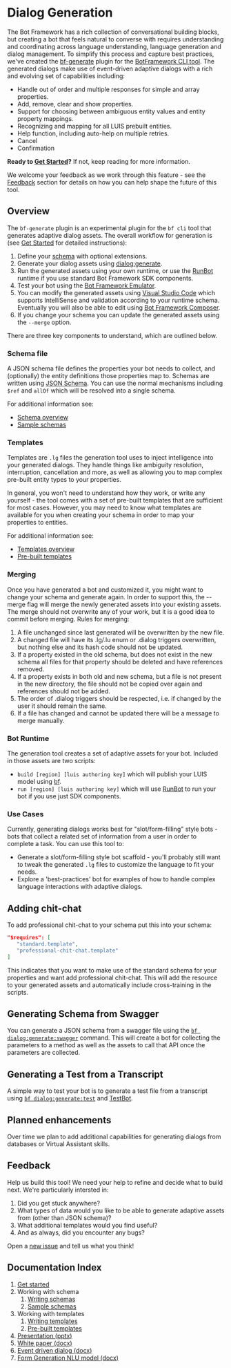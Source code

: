 # Dialog Generation

The Bot Framework has a rich collection of conversational building blocks, but
creating a bot that feels natural to converse with requires understanding and
coordinating across language understanding, language generation and dialog
management. To simplify this process and capture best practices, we've created
the [bf-generate][bf-generate] plugin for the [BotFramework CLI tool][bf]. The
generated dialogs make use of event-driven adaptive dialogs with a rich and
evolving set of capabilities including:

- Handle out of order and multiple responses for simple and array properties.
- Add, remove, clear and show properties.
- Support for choosing between ambiguous entity values and entity property mappings.
- Recognizing and mapping for all LUIS prebuilt entities.
- Help function, including auto-help on multiple retries.
- Cancel
- Confirmation

**Ready to [Get Started][start]?** If not, keep reading for more information.

We welcome your feedback as we work through this feature - see the
[Feedback](#feedback) section for details on how you can help shape the future
of this tool.

## Overview

The `bf-generate` plugin is an experimental plugin for the `bf cli` tool that
generates adaptive dialog assets. The overall workflow for generation is (see
[Get Started][start] for detailed instructions):

1. Define your [schema](#schema-file) with optional extensions.
2. Generate your dialog assets using [dialog:generate][bf-generate].
3. Run the generated assets using your own runtime, or use the [RunBot][runbot]
   runtime if you use standard Bot Framework SDK components.
4. Test your bot using the [Bot Framework Emulator][emulator].
5. You can modify the generated assets using [Visual Studio Code][vscode] which
   supports IntelliSense and validation according to your runtime schema.
   Eventually you will also be able to edit using [Bot Framework
   Composer][composer].
6. If you change your schema you can update the generated assets using the
   `--merge` option.

There are three key components to understand, which are outlined below.

### Schema file

A JSON schema file defines the properties your bot needs to collect, and
(optionally) the entity definitions those properties map to. Schemas are written
using [JSON Schema][JSONSchema]. You can use the normal mechanisms including
`$ref` and `allOf` which will be resolved into a single schema.

For additional information see:

- [Schema overview][schema]
- [Sample schemas][sample-schemas]

### Templates

Templates are `.lg` files the generation tool uses to inject intelligence into
your generated dialogs. They handle things like ambiguity resolution,
interruption, cancellation and more, as well as allowing you to map complex
pre-built entity types to your properties.

In general, you won't need to understand how they work, or write any yourself -
the tool comes with a set of pre-built templates that are sufficient for most
cases. However, you may need to know what templates are available for you when
creating your schema in order to map your properties to entities.

For additional information see:

- [Templates overview][templates-overview]
- [Pre-built templates][templates]

### Merging

Once you have generated a bot and customized it, you might want to change your
schema and generate again.  In order to support this, the --merge flag will
merge the newly generated assets into your existing assets.  The merge should
not overwrite any of your work, but it is a good idea to commit before merging.
Rules for merging:
 1) A file unchanged since last generated will be overwritten by the new file.
 2) A changed file will have its .lg/.lu enum or .dialog triggers overwritten,
    but nothing else and its hash code should not be updated.
 3) If a property existed in the old schema, but does not exist in the new
    schema all files for that property should be deleted and have references
    removed.
 4) If a property exists in both old and new schema, but a file is not present
    in the new directory, the file should not be copied over again and
    references should not be added.
 5) The order of .dialog triggers should be respected, i.e. if changed by the
    user it should remain the same. 
 6) If a file has changed and cannot be updated there will be a message to merge
    manually.
    
### Bot Runtime

The generation tool creates a set of adaptive assets for your bot.  Included in
those assets are two scripts:
* `build [region] [luis authoring key]` which will publish your LUIS model using
  [bf][bf].
* `run [region] [luis authoring key]` which will use [RunBot][runbot] to run
  your bot if you use just SDK components.


### Use Cases

Currently, generating dialogs works best for "slot/form-filling" style bots -
bots that collect a related set of information from a user in order to complete
a task. You can use this tool to:

- Generate a slot/form-filling style bot scaffold - you'll probably still want
  to tweak the generated `.lg` files to customize the language to fit your
  needs.
- Explore a 'best-practices' bot for examples of how to handle complex language
  interactions with adaptive dialogs.
  
## Adding chit-chat

To add professional chit-chat to your schema put this into your schema:
```json
"$requires": [
   "standard.template",
   "professional-chit-chat.template"
]
```
This indicates that you want to make use of the standard schema for your
properties and want add professional chit-chat.  This will add the resource to
your generated assets and automatically include cross-training in the scripts.

## Generating Schema from Swagger

You can generate a JSON schema from a swagger file using the [`bf
dialog:generate:swagger`](generator/packages/cli/readme.md#bf-dialoggenerateswagger-path) command. This will
create a bot for collecting the parameters to a method as well as the assets to
call that API once the parameters are collected.

## Generating a Test from a Transcript
A simple way to test your bot is to generate a test file from a transcript using [`bf
dialog:generate:test`](generator/packages/cli/readme.md#bf-dialoggeneratetest-transcript-dialog) and [TestBot][TestBot].  

## Planned enhancements

Over time we plan to add additional capabilities for generating dialogs from
databases or Virtual Assistant skills.

## Feedback

Help us build this tool! We need your help to refine and decide what to build
next. We're particularly intersted in:

1. Did you get stuck anywhere?
1. What types of data would you like to be able to generate adaptive assets from (other than JSON schema)?
1. What additional templates would you find useful?
1. And as always, did you encounter any bugs?

Open a [new issue](https://github.com/microsoft/BotBuilder-Samples/issues/new/choose) and tell us what you think!

## Documentation Index

1. [Get started][start]
1. Working with schema
    1. [Writing schemas][schema]
    1. [Sample schemas][sample-schemas]
1. Working with templates
    1. [Writing templates][templates-overview]
    1. [Pre-built templates][templates]
1. [Presentation (pptx)](docs/2020%20Feb%20MVP%20Generated%20Dialogs.pptx)
1. [White paper (docx)](docs/Generating%20Dialogs%20from%20Schema,%20APIs%20and%20Databases.docx)
2. [Event driven dialog (docx)](docs/Event%20Driven%20Dialog.docx)
3. [Form Generation NLU model (docx)](docs/Form%20Generation%20NLU%20Model.docx)

[schema]:docs/bot-schema.md
[templates]:generator/packages/library/templates
[templates-overview]:docs/templates.md
[start]:docs/get-started.md
[JSONSchema]:https://json-schema.org/
[bf]:https://github.com/microsoft/botframework-cli
[myget]:https://botbuilder.myget.org/gallery
[runbot]:runbot/
[composer]:https://github.com/Microsoft/BotFramework-Composer
[vscode]:https://code.visualstudio.com/Download
[bf-generate]:generator/packages/cli/README.md
[bf]:https://github.com/microsoft/botframework-cli
[composer]:https://github.com/Microsoft/BotFramework-Composer
[sample-schemas]:docs/example-schemas
[luis-prebuilt]:https://docs.microsoft.com/azure/cognitive-services/LUIS/luis-reference-prebuilt-entities#english-american-entity-support
[emulator]:https://github.com/microsoft/BotFramework-Emulator
[TestBot]:TestBot/readme.md#